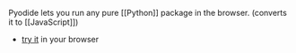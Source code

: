 Pyodide lets you run any pure [[Python]] package in the browser.
(converts it to [[JavaScript]])
- [try it](https://pyodide.org/en/stable/console.html) in your browser